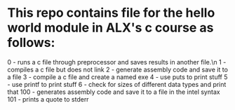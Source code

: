 # This repo contains file for the hello world module in ALX's c course as follows:
0 - runs a c file through preprocessor and saves results in another file.\n
1 - compiles a c file but does not link
2 - generate assembly code and save it to a file
3 - compile a c file and create a named exe
4 - use puts to print stuff
5 - use printf to print stuff
6 - check for sizes of different data types and print that
100 - generates assembly code and save it to a file in the intel syntax
101 - prints a quote to stderr
